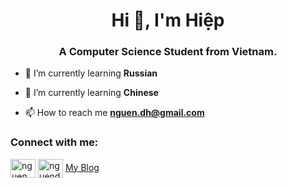 <h1 align="center">Hi 👋, I'm Hiệp</h1>
<h3 align="center">A Computer Science Student from Vietnam.</h3>

<!-- <p align="left"> <img src="https://komarev.com/ghpvc/?username=ttpho&label=Profile%20views&color=0e75b6&style=flat" alt="ttpho" /> </p>

<p align="left"> <a href="https://github.com/ryo-ma/github-profile-trophy"><img src="https://github-profile-trophy.vercel.app/?username=ttpho" alt="ttpho" /></a> </p> -->


- 🌱 I’m currently learning **Russian**
- 🌱 I’m currently learning **Chinese**

- 📫 How to reach me **nguen.dh@gmail.com**

<h3 align="left">Connect with me:</h3>
<p align="left">
<a href="https://www.instagram.com/akabelala/" target="blank"><img align="center" src="https://www.instagram.com/static/images/ico/favicon.svg/fc72dd4bfde8.svg" alt="nguen.dh" height="30" width="40" /></a>
<a href="https://www.linkedin.com/in/nguendh/" target="blank"><img align="center" src="https://cdn-icons-png.flaticon.com/512/174/174857.png" alt="nguendh" height="30" width="40" /></a>
<a href="https://nguendh.github.io/">My Blog</a>
</p>



<!-- <p>&nbsp;<img align="center" src="https://github-readme-stats.vercel.app/api?username=nguendh&show_icons=true&locale=en" alt="ttpho" /></p>

<p><img align="center" src="https://github-readme-streak-stats.herokuapp.com/?user=nguendh" alt="ttpho" /></p> -->
